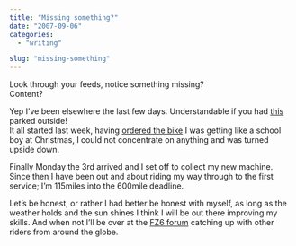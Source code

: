 ```yaml
---
title: "Missing something?"
date: "2007-09-06"
categories: 
  - "writing"

slug: "missing-something"
---
```


Look through your feeds, notice something missing?  
Content?

Yep I’ve been elsewhere the last few days. Understandable if you had [this](https://farm2.static.flickr.com/1028/1332849402_bf7e2d0c03.jpg) parked outside!  
It all started last week, having [ordered the bike](https://adamchamberlin.info/post/1424996054/the-test-ride) I was getting like a school boy at Christmas, I could not concentrate on anything and was turned upside down.

Finally Monday the 3rd arrived and I set off to collect my new machine. Since then I have been out and about riding my way through to the first service; I’m 115miles into the 600mile deadline.

Let’s be honest, or rather I had better be honest with myself, as long as the weather holds and the sun shines I think I will be out there improving my skills. And when not I’ll be over at the [FZ6 forum](https://www.fz6-forum.com/) catching up with other riders from around the globe.

